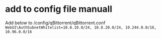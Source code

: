 

# add to config file manuall


Add below to /config/qBittorrent/qBittorrent.conf
`WebUI\AuthSubnetWhitelist=10.8.10.0/24, 10.8.20.0/24, 10.244.0.0/16, 10.96.0.0/16`
